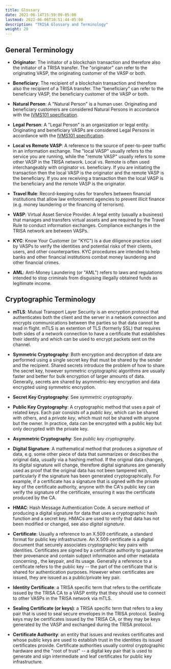 ```yaml
---
title: Glossary
date: 2021-06-14T15:59:09-05:00
lastmod: 2022-06-06T10:51:44-05:00
description: "TRISA Glossary and Terminology"
weight: 20
---
```


## General Terminology

- **Originator**: The initiator of a blockchain transaction and therefore also the initiator of a TRISA transfer. The "originator" can refer to the originating VASP, the originating customer of the VASP or both.

- **Beneficiary**: The recipient of a blockchain transaction and therefore also the recipient of a TRISA transfer. The "beneficiary" can refer to the beneficiary VASP, the beneficiary customer of the VASP or both.

- **Natural Person**: A "Natural Person" is a human user. Originating and beneficiary customers are considered Natural Persons in accordance with the [IVMS101 specification](https://intervasp.org/).

- **Legal Person**: A "Legal Person" is an organization or legal entity. Originating and beneficiary VASPs are considered Legal Persons in accordance with the [IVMS101 specification](https://intervasp.org/).

- **Local vs Remote VASP**: A reference to the source of peer-to-peer traffic in an information exchange. The "local VASP" usually refers to the service you are running, while the "remote VASP" usually refers to some other VASP in the TRISA network. Local vs. Remote is often used interchangeably with originator vs. beneficiary. If you are initiating the transaction then the local VASP is the originator and the remote VASP is the beneficiary. If you are receiving a transaction then the local VASP is the beneficiary and the remote VASP is the originator.

- **Travel Rule**: Record-keeping rules for transfers between financial institutions that allow law enforcement agencies to prevent illicit finance (e.g. money laundering or the financing of terrorism).

- **VASP**: Virtual Asset Service Provider. A legal entity (usually a business) that manages and transfers virtual assets and are required by the Travel Rule to conduct information exchanges. Compliance exchanges in the TRISA network are between VASPs.

- **KYC**: Know Your Customer (or "KYC") is a due diligence practice used by VASPs to verify the identities and potential risks of their clients, users, and other counterparties. KYC procedures are intended to help banks and other financial institutions combat money laundering and other financial crimes.

- **AML**: Anti-Money Laundering (or "AML") refers to laws and regulations intended to stop criminals from disguising illegally obtained funds as legitimate income.



## Cryptographic Terminology

- **mTLS**: Mutual Transport Layer Security is an encryption protocol that authenticates both the client and the server in a network connection and encrypts communications between the parties so that data cannot be read in flight. mTLS is an extention of TLS (formerly SSL) that requires both sides of a network connection to have a certificate that establishes their identity and which can be used to encrypt packets sent on the channel.

- **Symmetric Cryptography**: Both encryption and decryption of data are performed using a single secret key that must be shared by the sender and the recipient. Shared secrets introduce the problem of how to share the secret key, however symmetric cryptographic algorithms are usually faster and better for bulk encryption of larger amounts of data. Generally, secrets are shared by asymmetric-key encryption and data encrypted using symmetric encryption.

- **Secret Key Cryptography**: See _symmetric cryptography_.

- **Public Key Cryptography**: A cryptographic method that uses a pair of related keys. Each pair consists of a _public key_, which can be shared with others, and a _private key_, which must not be shared with anyone but the owner. In practice, data can be encrypted with a public key but only decrypted with the private key.

- **Asymmetric Cryptography**: See _public key cryptography_.

- **Digital Signature**: A mathematical method that produces a _signature_ of data, e.g. some other piece of data that summarizes or describes the original data, usually via a hashing method. If the original data changes, its digital signature will change, therefore digital signatures are generally used as proof that the original data has not been tampered with, particularly if the signature has been generated cryptographically. For example, if a certificate has a signature that is signed with the private key of the certificate authority, anyone with the CA's public key can verify the signature of the certificate, ensuring it was the certificate produced by the CA.

- **HMAC**: Hash Message Authentication Code. A secure method of producing a digital signature for data that uses a cryptographic hash function and a secret key. HMACs are used to verify that data has not been modified or changed, see also _digital signature_.

- **Certificate**: Usually a reference to an X.509 certificate, a standard format for public key infrastructure. An X.509 certificate is a digital document that securely associates cryptographic key pairs with identities. Certificates are signed by a certificate authority to guarantee their provenance and contain subject information and other metadata concerning , the keypair, and its usage. Generally a reference to a certificate refers to the public key -- the part of the certificate that is shared for authentication purposes. However when certificates are issued, they are issued as a public/private key pair.

- **Identity Certificate**: a TRISA specific term that refers to the certificate issued by the TRISA CA to a VASP entity that they should use to connect to other VASPs in the TRISA network via mTLS.

- **Sealing Certificate (or keys)**: a TRISA specific term that refers to a key pair that is used to seal secure envelopes in the TRISA protocol. Sealing keys may be certificates issued by the TRISA CA, or they may be keys generated by the VASP and exchanged during the TRISA protocol.

- **Certificate Authority**: an entity that issues and revokes certificates and whose public keys are used to establish trust in the identities its issued certificates provide. Certificate authorities usually control cryptographic hardware and the "root of trust" -- a digital key pair that is used to generate and sign intermediate and leaf certificates for public key infrastructure.